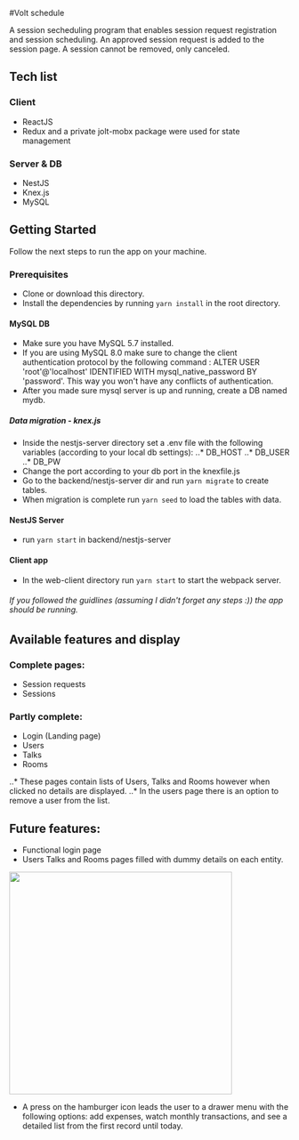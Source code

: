 #Volt schedule

A session secheduling program that enables session request registration and session scheduling. An approved session request is added to the session page. A session cannot be removed, only canceled.

## Tech list
### Client
- ReactJS
- Redux and a private jolt-mobx package were used for state management
### Server & DB
- NestJS
- Knex.js
- MySQL

## Getting Started

Follow the next steps to run the app on your machine.

### Prerequisites

- Clone or download this directory.
- Install the dependencies by running ```yarn install``` in the root directory.

#### MySQL DB
- Make sure you have MySQL 5.7 installed.
- If you are using MySQL 8.0 make sure to change the client authentication protocol by the following command : ALTER USER 'root'@'localhost' IDENTIFIED WITH mysql_native_password BY 'password'. This way you won't have any conflicts of authentication.
- After you made sure mysql server is up and running, create a DB named mydb.
##### Data migration - knex.js
- Inside the nestjs-server directory set a .env file with the following variables (according to your local db settings):
..* DB_HOST 
..* DB_USER 
..* DB_PW
- Change the port according to your db port in the knexfile.js
- Go to the backend/nestjs-server dir and run ```yarn migrate``` to create tables.
- When migration is complete run ```yarn seed``` to load the tables with data.

#### NestJS Server
- run ```yarn start``` in backend/nestjs-server

#### Client app
- In the web-client directory run ```yarn start``` to start the webpack server.

###### If you followed the guidlines (assuming I didn't forget any steps :)) the app should be running.

## Available features and display

### Complete pages:
- Session requests
- Sessions

### Partly complete:
- Login (Landing page)
- Users
- Talks
- Rooms

..* These pages contain lists of Users, Talks and Rooms however when clicked no details are displayed.
..* In the users page there is an option to remove a user from the list.

## Future features:
- Functional login page
- Users Talks and Rooms pages filled with dummy details on each entity.

<img src ="/images/Landing.png" height = 400>


- A press on the hamburger icon leads the user to a drawer menu with the following options: add expenses, watch monthly transactions, and see a detailed list from the first record until today.
